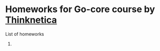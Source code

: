# Homeworks for Go-core course by [Thinknetica](https://hardcode.dev/golang)

List of homeworks

1. 